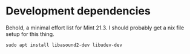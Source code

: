
# Development dependencies

Behold, a minimal effort list for Mint 21.3.
I should probably get a nix file setup for this thing.
```
sudo apt install libasound2-dev libudev-dev 
```
